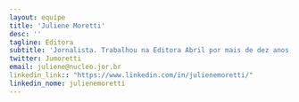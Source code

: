 ```yaml
---
layout: equipe
title: 'Juliene Moretti'
desc: ''
tagline: Editora
subtitle: 'Jornalista. Trabalhou na Editora Abril por mais de dez anos, passando pelas redações das revistas Recreio,  Alfa e Veja São Paulo, onde ficou por mais de oito anos. Trabalhou também na RedeTVMais e Editora Glamurama.'
twitter: Jumoretti
email: juliene@nucleo.jor.br
linkedin_link:: "https://www.linkedin.com/in/julienemoretti/"
linkedin_nome: julienemoretti
---
```

